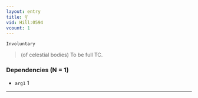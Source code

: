 ```yaml
---
layout: entry
title: ཉ་
vid: Hill:0594
vcount: 1
---
```

`Involuntary` 
> (of celestial bodies) To be full TC\.

### Dependencies (N = 1)
* `arg1` 1

---

